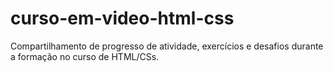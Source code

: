 # curso-em-video-html-css
Compartilhamento de progresso de atividade, exercícios e desafios durante a formação no curso de HTML/CSs.
